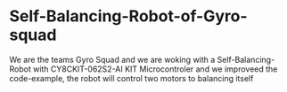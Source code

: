 # Self-Balancing-Robot-of-Gyro-squad
We are the teams Gyro Squad and we are woking with a Self-Balancing-Robot with CY8CKIT-062S2-AI KIT Microcontroler and we
improveed the code-example, the robot will control two motors to balancing itself
